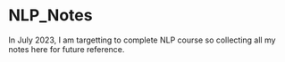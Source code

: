 # NLP_Notes
In July 2023, I am targetting to complete NLP course so collecting all my notes here for future reference.
